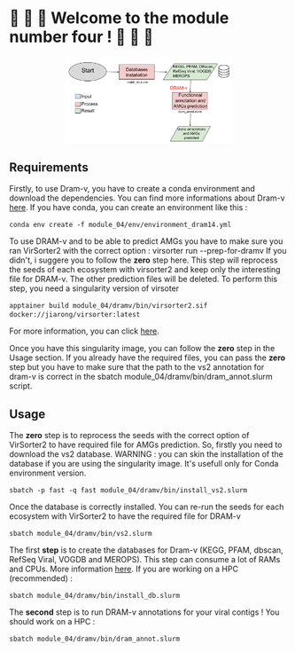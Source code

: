 # 🎈 🎈 🎈 Welcome to the module number four ! 🎈 🎈 🎈

<p align="center">
  <img src="img/module_04.svg" alt="Description" width="60%">
</p>

## Requirements

Firstly, to use Dram-v, you have to create a conda environment and download the dependencies.
You can find more informations about Dram-v [here](https://github.com/WrightonLabCSU/DRAM).
If you have conda, you can create an environment like this :
```
conda env create -f module_04/env/environment_dram14.yml
```

To use DRAM-v and to be able to predict AMGs you have to make sure you ran VirSorter2 with the correct option : virsorter run --prep-for-dramv
If you didn't, i suggere you to follow the **zero** step here. This step will reprocess the seeds of each ecosystem with virsorter2 and keep only the
interesting file for DRAM-v. The other prediction files will be deleted. To perform this step, you need a singularity version of virsoter
```
apptainer build module_04/dramv/bin/virsorter2.sif docker://jiarong/virsorter:latest
```
For more information, you can click [here](https://github.com/jiarong/VirSorter2).

Once you have this singularity image, you can follow the **zero** step in the Usage section.
If you already have the required files, you can pass the **zero** step but you have to make sure that the path to the
vs2 annotation for dram-v is correct in the sbatch module_04/dramv/bin/dram_annot.slurm script.

## Usage
The **zero** step is to reprocess the seeds with the correct option of VirSorter2 to have required file for AMGs prediction.
So, firstly you need to download the vs2 database. WARNING : you can skin the installation of the database if you are using the singularity image. It's usefull
only for Conda environment version.

```
sbatch -p fast -q fast module_04/dramv/bin/install_vs2.slurm
```

Once the database is correctly installed. You can re-run the seeds for each ecosystem with VirSorter2 to have the required file for DRAM-v
```
sbatch module_04/dramv/bin/vs2.slurm
```

The first **step** is to create the databases for Dram-v (KEGG, PFAM, dbscan, RefSeq Viral, VOGDB and MEROPS).
This step can consume a lot of RAMs and CPUs. More information [here](https://github.com/WrightonLabCSU/DRAM).
If you are working on a HPC (recommended) :
```
sbatch module_04/dramv/bin/install_db.slurm
```

The **second** step is to run DRAM-v annotations for your viral contigs !
You should work on a HPC :
```
sbatch module_04/dramv/bin/dram_annot.slurm
```

